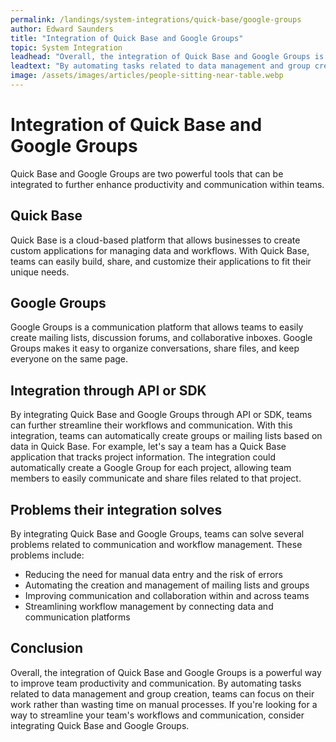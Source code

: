 ```yaml
---
permalink: /landings/system-integrations/quick-base/google-groups
author: Edward Saunders
title: "Integration of Quick Base and Google Groups"
topic: System Integration
leadhead: "Overall, the integration of Quick Base and Google Groups is a powerful way to improve team productivity and communication"
leadtext: "By automating tasks related to data management and group creation, teams can focus on their work rather than wasting time on manual processes. If you're looking for a way to streamline your team's workflows and communication, consider integrating Quick Base and Google Groups."
image: /assets/images/articles/people-sitting-near-table.webp
---
```

<div class="arttext">    <h1>Integration of Quick Base and Google Groups</h1>
    <p>Quick Base and Google Groups are two powerful tools that can be integrated to further enhance productivity and communication within teams.</p>
    <h2>Quick Base</h2>
    <p>Quick Base is a cloud-based platform that allows businesses to create custom applications for managing data and workflows. With Quick Base, teams can easily build, share, and customize their applications to fit their unique needs.</p>
    <h2>Google Groups</h2>
    <p>Google Groups is a communication platform that allows teams to easily create mailing lists, discussion forums, and collaborative inboxes. Google Groups makes it easy to organize conversations, share files, and keep everyone on the same page.</p>
    <h2>Integration through API or SDK</h2>
    <p>By integrating Quick Base and Google Groups through API or SDK, teams can further streamline their workflows and communication. With this integration, teams can automatically create groups or mailing lists based on data in Quick Base. For example, let's say a team has a Quick Base application that tracks project information. The integration could automatically create a Google Group for each project, allowing team members to easily communicate and share files related to that project.</p>
    <h2>Problems their integration solves</h2>
    <p>By integrating Quick Base and Google Groups, teams can solve several problems related to communication and workflow management. These problems include:</p>
    <ul>
      <li>Reducing the need for manual data entry and the risk of errors</li>
      <li>Automating the creation and management of mailing lists and groups</li>
      <li>Improving communication and collaboration within and across teams</li>
      <li>Streamlining workflow management by connecting data and communication platforms</li>
    </ul>
    <h2>Conclusion</h2>
    <p>Overall, the integration of Quick Base and Google Groups is a powerful way to improve team productivity and communication. By automating tasks related to data management and group creation, teams can focus on their work rather than wasting time on manual processes. If you're looking for a way to streamline your team's workflows and communication, consider integrating Quick Base and Google Groups.</p>
</div>